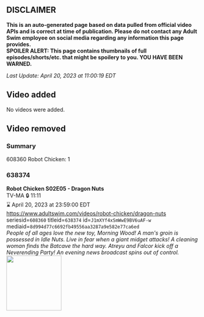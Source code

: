 ## DISCLAIMER
**This is an auto-generated page based on data pulled from official video APIs and is correct at time of publication. Please do not contact any Adult Swim employee on social media regarding any information this page provides.**  
**SPOILER ALERT: This page contains thumbnails of full episodes/shorts/etc. that might be spoilery to you. YOU HAVE BEEN WARNED.**  

_Last Update: April 20, 2023 at 11:00:19 EDT_
## Video added
No videos were added.  
## Video removed
### Summary
608360 Robot Chicken: 1  
### 638374
**Robot Chicken S02E05 - Dragon Nuts**  
TV-MA 🔒 11:11  
⌛ April 20, 2023 at 23:59:00 EDT  
https://www.adultswim.com/videos/robot-chicken/dragon-nuts  
seriesid=`608360` titleid=`638374` id=`J1mXYf4xSmWwE9BV6uAF-w` mediaid=`8d994d77c6692fb49556aa3287a9e582e77ca6ed`  
_People of all ages love the new toy, Morning Wood! A man's groin is possessed in Idle Nuts. Live in fear when a giant midget attacks! A cleaning woman finds the Batcave the hard way. Atreyu and Falcor kick off a Neverending Party! An evening news broadcast spins out of control._  
<a href="https://media.cdn.adultswim.com/uploads/20200401/thumbnails/2_20411128268-robotchicken_026.jpg"><img src="https://media.cdn.adultswim.com/uploads/20200401/thumbnails/2_20411128268-robotchicken_026.jpg" height="144px" /></a>
